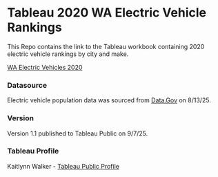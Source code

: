 # Tableau 2020 WA Electric Vehicle Rankings

This Repo contains the link to the Tableau workbook containing 2020 electric vehicle rankings by city and make.

[WA Electric Vehicles 2020](https://public.tableau.com/app/profile/kaitlynn.walker/viz/WA_Electric_Vehicles_2020/Performance)

### Datasource
Electric vehicle population data was sourced from [Data.Gov](https://catalog.data.gov/dataset/electric-vehicle-population-data) on 8/13/25.

### Version
Version 1.1 published to Tableau Public on 9/7/25.

### Tableau Profile
Kaitlynn Walker - [Tableau Public Profile](https://public.tableau.com/app/profile/kaitlynn.walker/vizzes)
